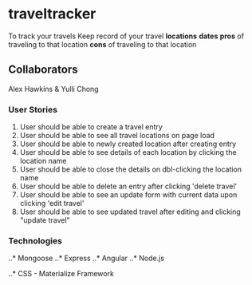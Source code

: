 # traveltracker
To track your travels
Keep record of your travel
**locations**
**dates**
**pros** of traveling to that location
**cons** of traveling to that location

## Collaborators
Alex Hawkins & Yulli Chong

### User Stories
1. User should be able to create a travel entry
2. User should be able to see all travel locations on page load
3. User should be able to newly created location after creating entry
4. User should be able to see details of each location by clicking the location name
5. User should be able to close the details on dbl-clicking the location name
6. User should be able to delete an entry after clicking 'delete travel'
7. User should be able to see an update form with current data upon clicking 'edit travel'
8. User should be able to see updated travel after editing and clicking "update travel"

### Technologies
..* Mongoose
..* Express
..* Angular
..* Node.js

..* CSS - Materialize Framework
